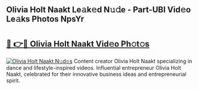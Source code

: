 ## Olivia Holt Naakt Le𝚊k𝚎d N𝚞𝚍e - Part-UBI Vid𝚎o Le𝚊ks Photos NpsYr

# <h2><a href="http://fb7dzv.evod.top/?m=Olivia+Holt+Naakt">🔗 👉🔴 Olivia Holt Naakt Vid𝚎o Ph𝚘t𝚘s</a></h2>

[![Olivia Holt Naakt N𝚞d𝚎s](https://i.imgur.com/8V9OHl7.gif)](http://fb7dzv.evod.top/?m=Olivia+Holt+Naakt)
Content creator Olivia Holt Naakt specializing in dance and lifestyle-inspired videos. Influential entrepreneur Olivia Holt Naakt, celebrated for their innovative business ideas and entrepreneurial spirit. 

